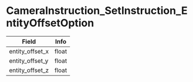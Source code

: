 # CameraInstruction_SetInstruction_EntityOffsetOption

<table><thead><tr><th>Field</th><th>Info</th></tr></thead><tbody>
<tr><td>entity_offset_x</td><td>float</td></tr>
<tr><td>entity_offset_y</td><td>float</td></tr>
<tr><td>entity_offset_z</td><td>float</td></tr>
</tbody></table>